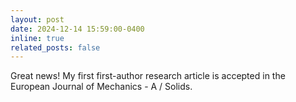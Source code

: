 ```yaml
---
layout: post
date: 2024-12-14 15:59:00-0400
inline: true
related_posts: false
---
```


Great news! My first first-author research article is accepted in the European Journal of Mechanics - A / Solids.









